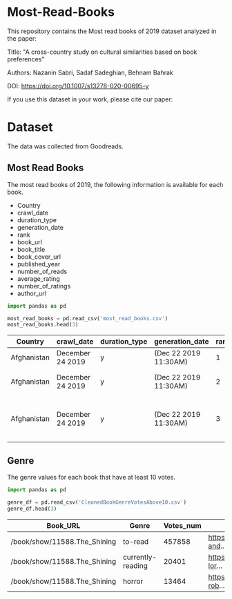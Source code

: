 # Most-Read-Books

This repository contains the Most read books of 2019 dataset analyzed in the paper:

Title: "A cross-country study on cultural similarities based on book preferences"

Authors: Nazanin Sabri, Sadaf Sadeghian, Behnam Bahrak

DOI: https://doi.org/10.1007/s13278-020-00695-y

If you use this dataset in your work, please cite our paper:


# Dataset

The data was collected from Goodreads. 

## Most Read Books
The most read books of 2019, the following information is available for each book. 

* Country
* crawl_date
* duration_type
* generation_date
* rank
* book_url
* book_title
* book_cover_url
* published_year
* number_of_reads
* average_rating
* number_of_ratings
* author_url


```python
import pandas as pd

most_read_books = pd.read_csv('most_read_books.csv')
most_read_books.head(3)
```


|Country|	crawl_date|	duration_type|	generation_date|	rank|	book_url|	book_title|	book_cover_url|	published_year|	number_of_reads|	average_rating|	number_of_ratings|	author_url|
|----|----|----|----|----|----|----|----|----|----|----|----|----|
|Afghanistan|	December 24 2019|	y|	(Dec 22 2019 11:30AM)|	1|	/book/show/38746485-becoming|	Becoming|	https://i.gr-assets.com/images/S/compressed.ph...|	2018|	10|	4.58|	333941|	https://www.goodreads.com/author/show/2338628....|
|Afghanistan|	December 24 2019|	y|	(Dec 22 2019 11:30AM)|	2|	/book/show/6642715-the-forty-rules-of-love|	The Forty Rules of Love|	https://i.gr-assets.com/images/S/compressed.ph...|	2009|	9|	4.16|	108593|	https://www.goodreads.com/author/show/6542440....|
|Afghanistan|	December 24 2019|	y|	(Dec 22 2019 11:30AM)|	3|	/book/show/38820046-21-lessons-for-the-21st-ce...|	21 Lessons for the 21st Century|	https://i.gr-assets.com/images/S/compressed.ph...|	2018|	9|	4.19|	50164|	https://www.goodreads.com/author/show/395812.Y...|


## Genre

The genre values for each book that have at least 10 votes. 

```python
import pandas as pd

genre_df = pd.read_csv('CleanedBookGenreVotesAbove10.csv')
genre_df.head(3)
```

|Book_URL|	Genre|	Votes_num|	Voters|
|---|---|---|---|
|/book/show/11588.The_Shining|	to-read|	457858|	https://www.goodreads.com/user/show/214499-and...|
|/book/show/11588.The_Shining|	currently-reading|	20401|	https://www.goodreads.com/user/show/351583-lor...|
|/book/show/11588.The_Shining|	horror|	13464|	https://www.goodreads.com/user/show/358415-rob...|


